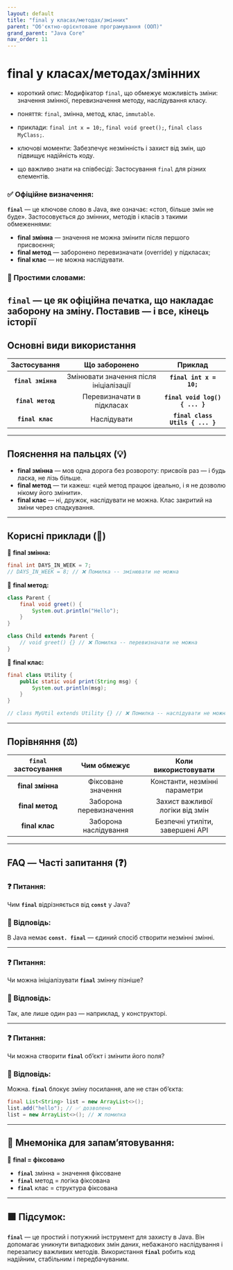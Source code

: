 ```yaml
---
layout: default
title: "final у класах/методах/змінних"
parent: "Об'єктно-орієнтоване програмування (ООП)"
grand_parent: "Java Core"
nav_order: 11
---
```


# final у класах/методах/змінних

* короткий опис: Модифікатор `final`, що обмежує можливість зміни: значення змінної, перевизначення методу, наслідування класу.

* поняття: `final`, змінна, метод, клас, `immutable`.

* приклади: `final int x = 10;`, `final void greet();`, `final class MyClass;`.

* ключові моменти: Забезпечує незмінність і захист від змін, що підвищує надійність коду.

* що важливо знати на співбесіді: Застосування `final` для різних елементів.

### **✅ Офіційне визначення:**

**`final`** — це ключове слово в Java, яке означає: «стоп, більше змін не буде». Застосовується до змінних, методів і класів з такими обмеженнями:

* **final змінна** — значення не можна змінити після першого присвоєння;
* **final метод** — заборонено перевизначати (override) у підкласах;
* **final клас** — не можна наслідувати.

### **🧠 Простими словами:**

**`final`** — це як офіційна печатка, що накладає заборону на зміну. Поставив — і все, кінець історії
---

## **Основні види використання**

| Застосування | Що заборонено | Приклад |
| :---: | :---: | :---: |
| **`final змінна`** | Змінювати значення після ініціалізації | **`final int x = 10;`** |
| **`final метод`** | Перевизначати в підкласах | **`final void log() { ... }`** |
| **`final клас`** | Наслідувати | **`final class Utils { ... }`** |

---

## **Пояснення на пальцях (💡)**

* **final змінна** — мов одна дорога без розвороту: присвоїв раз — і будь ласка, не лізь більше.
* **final метод** — ти кажеш: «цей метод працює ідеально, і я не дозволю нікому його змінити».
* **final клас** — ні, дружок, наслідувати не можна. Клас закритий на зміни через спадкування.

---

## **Корисні приклади (🧪)**

🔹 **final змінна:**

```java
final int DAYS_IN_WEEK = 7;
// DAYS_IN_WEEK = 8; // ❌ Помилка -- змінювати не можна
```

🔹 **final метод:**

```java
class Parent {
    final void greet() {
        System.out.println("Hello");
    }
}

class Child extends Parent {
    // void greet() {} // ❌ Помилка -- перевизначати не можна
}
```

🔹 **final клас:**

```java
final class Utility {
    public static void print(String msg) {
        System.out.println(msg);
    }
}

// class MyUtil extends Utility {} // ❌ Помилка -- наслідувати не можна
```

---

## **Порівняння (⚖️)**

| `final` застосування | Чим обмежує | Коли використовувати |
| :---: | :---: | :---: |
| **final змінна** | Фіксоване значення | Константи, незмінні параметри |
| **final метод** | Заборона перевизначення | Захист важливої логіки від змін |
| **final клас** | Заборона наслідування | Безпечні утиліти, завершені API |

---

## **FAQ — Часті запитання (❓)**

### **❓ Питання:**

 Чим **`final`** відрізняється від **`const`** у Java?  

### **💬 Відповідь:**

 В Java немає **`const. final`** — єдиний спосіб створити незмінні змінні.

---

### **❓ Питання:**

 Чи можна ініціалізувати **`final`** змінну пізніше?  

### **💬 Відповідь:**

 Так, але лише один раз — наприклад, у конструкторі.

---

### **❓ Питання:**

 Чи можна створити **`final`** обʼєкт і змінити його поля?  

### **💬 Відповідь:**

 Можна. **`final`** блокує зміну посилання, але не стан обʼєкта:

```java
final List<String> list = new ArrayList<>();
list.add("hello"); // ✅ дозволено
list = new ArrayList<>(); // ❌ помилка
```

---

## **🧠 Мнемоніка для запам’ятовування:**

📌 **final \= фіксовано**

* **`final`** змінна \= значення фіксоване
* **`final`** метод \= логіка фіксована
* **`final`** клас \= структура фіксована

---

## **🟩 Підсумок:**

**`final`** — це простий і потужний інструмент для захисту в Java. Він допомагає уникнути випадкових змін даних, небажаного наслідування і перезапису важливих методів. Використання **`final`** робить код надійним, стабільним і передбачуваним.
